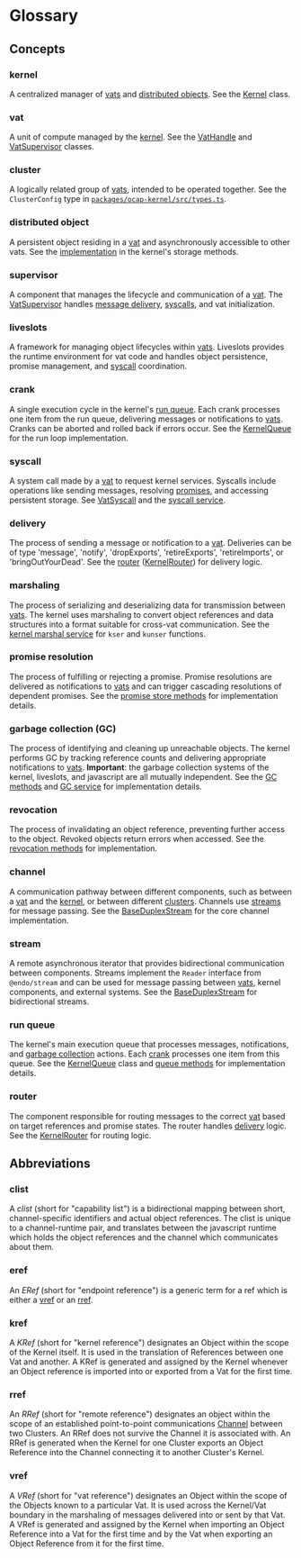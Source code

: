 # Glossary

## Concepts

### kernel
A centralized manager of [vats](#vat) and [distributed objects](#distributed-object). See the [Kernel](../packages/ocap-kernel/src/Kernel.ts) class.

### vat
A unit of compute managed by the [kernel](#kernel). See the [VatHandle](../packages/ocap-kernel/src/VatHandle.ts) and [VatSupervisor](../packages/ocap-kernel/src/VatSupervisor.ts) classes.

### cluster
A logically related group of [vats](#vat), intended to be operated together. See the `ClusterConfig` type in [`packages/ocap-kernel/src/types.ts`](../packages/ocap-kernel/src/types.ts).

### distributed object
A persistent object residing in a [vat](#vat) and asynchronously accessible to other vats. See the [implementation](../packages/ocap-kernel/src/store/methods/object.ts) in the kernel's storage methods.

### supervisor
A component that manages the lifecycle and communication of a [vat](#vat). The [VatSupervisor](../packages/ocap-kernel/src/VatSupervisor.ts) handles [message delivery](#delivery), [syscalls](#syscall), and vat initialization.

### liveslots
A framework for managing object lifecycles within [vats](#vat). Liveslots provides the runtime environment for vat code and handles object persistence, promise management, and [syscall](#syscall) coordination.

### crank
A single execution cycle in the kernel's [run queue](#run-queue). Each crank processes one item from the run queue, delivering messages or notifications to [vats](#vat). Cranks can be aborted and rolled back if errors occur. See the [KernelQueue](../packages/ocap-kernel/src/KernelQueue.ts) for the run loop implementation.

### syscall
A system call made by a [vat](#vat) to request kernel services. Syscalls include operations like sending messages, resolving [promises](#promise-resolution), and accessing persistent storage. See [VatSyscall](../packages/ocap-kernel/src/VatSyscall.ts) and the [syscall service](../packages/ocap-kernel/src/services/syscall.ts).

### delivery
The process of sending a message or notification to a [vat](#vat). Deliveries can be of type 'message', 'notify', 'dropExports', 'retireExports', 'retireImports', or 'bringOutYourDead'. See the [router](#router) ([KernelRouter](../packages/ocap-kernel/src/KernelRouter.ts)) for delivery logic.

### marshaling
The process of serializing and deserializing data for transmission between [vats](#vat). The kernel uses marshaling to convert object references and data structures into a format suitable for cross-vat communication. See the [kernel marshal service](../packages/ocap-kernel/src/services/kernel-marshal.ts) for `kser` and `kunser` functions.

### promise resolution
The process of fulfilling or rejecting a promise. Promise resolutions are delivered as notifications to [vats](#vat) and can trigger cascading resolutions of dependent promises. See the [promise store methods](../packages/ocap-kernel/src/store/methods/promise.ts) for implementation details.

### garbage collection (GC)
The process of identifying and cleaning up unreachable objects. The kernel performs GC by tracking reference counts and delivering appropriate notifications to [vats](#vat). **Important**: the garbage collection systems of the kernel, liveslots, and javascript are all mutually independent. See the [GC methods](../packages/ocap-kernel/src/store/methods/gc.ts) and [GC service](../packages/ocap-kernel/src/services/garbage-collection.ts) for implementation details.

### revocation
The process of invalidating an object reference, preventing further access to the object. Revoked objects return errors when accessed. See the [revocation methods](../packages/ocap-kernel/src/store/methods/revocation.ts) for implementation.

### channel
A communication pathway between different components, such as between a [vat](#vat) and the [kernel](#kernel), or between different [clusters](#cluster). Channels use [streams](#stream) for message passing. See the [BaseDuplexStream](../packages/streams/src/BaseDuplexStream.ts) for the core channel implementation.

### stream
A remote asynchronous iterator that provides bidirectional communication between components. Streams implement the `Reader` interface from `@endo/stream` and can be used for message passing between [vats](#vat), kernel components, and external systems. See the [BaseDuplexStream](../packages/streams/src/BaseDuplexStream.ts) for bidirectional streams.

### run queue
The kernel's main execution queue that processes messages, notifications, and [garbage collection](#garbage-collection-gc) actions. Each [crank](#crank) processes one item from this queue. See the [KernelQueue](../packages/ocap-kernel/src/KernelQueue.ts) class and [queue methods](../packages/ocap-kernel/src/store/methods/queue.ts) for implementation details.

### router
The component responsible for routing messages to the correct [vat](#vat) based on target references and promise states. The router handles [delivery](#delivery) logic. See the [KernelRouter](../packages/ocap-kernel/src/KernelRouter.ts) for routing logic.

## Abbreviations

### clist
A _clist_ (short for "capability list") is a bidirectional mapping between short, channel-specific identifiers and actual object references. The clist is unique to a channel-runtime pair, and translates between the javascript runtime which holds the object references and the channel which communicates about them.

### eref
An _ERef_ (short for "endpoint reference") is a generic term for a ref which is either a [vref](#vref) or an [rref](#rref).

### kref
A _KRef_ (short for "kernel reference") designates an Object within the scope of the Kernel itself. It is used in the translation of References between one Vat and another. A KRef is generated and assigned by the Kernel whenever an Object reference is imported into or exported from a Vat for the first time.

### rref
An _RRef_ (short for "remote reference") designates an object within the scope of an established point-to-point communications [Channel](#channel) between two Clusters. An RRef does not survive the Channel it is associated with. An RRef is generated when the Kernel for one Cluster exports an Object Reference into the Channel connecting it to another Cluster's Kernel.

### vref
A _VRef_ (short for "vat reference") designates an Object within the scope of the Objects known to a particular Vat. It is used across the Kernel/Vat boundary in the marshaling of messages delivered into or sent by that Vat. A VRef is generated and assigned by the Kernel when importing an Object Reference into a Vat for the first time and by the Vat when exporting an Object Reference from it for the first time.
